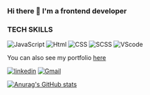 ### Hi there 👋 I'm a frontend developer


### TECH SKILLS
![JavaScript](https://img.shields.io/badge/-JavaScript-1C1C1C?style=for-the-badge&logo=javascript)
![Html](https://img.shields.io/badge/-html-1C1C1C?style=for-the-badge&logo=html5)
![CSS](https://img.shields.io/badge/-css-1C1C1C?style=for-the-badge&logo=css3&logoColor=264de4)
![SCSS](https://img.shields.io/badge/-scss-1C1C1C?style=for-the-badge&logo=sass)
![VScode](https://img.shields.io/badge/-vscode-1C1C1C?style=for-the-badge&logo=visual-studio-code&logoColor=3cacf2)

You can also see my portfolio <a href="https://nikita9950.github.io/liubimov-portfolio/">here</a>

<a href="https://www.linkedin.com/in/nikita-liubimov-77b3441b2/">![linkedin](https://img.shields.io/badge/-liubimov-0a66c2?style=flat&logo=linkedin)</a>
<a href="mailto:lubimov.nikita@gmail.com">![Gmail](https://img.shields.io/badge/-lubimov.nikita@gmail.com-EA4335?style=flat&logo=Gmail&logoColor=white)</a>

[![Anurag's GitHub stats](https://github-readme-stats.vercel.app/api?username=Nikita9950&show_icons=true&theme=tokyonight)](https://github.com/anuraghazra/github-readme-stats)

